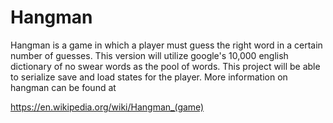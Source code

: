 # Hangman

Hangman is a game in which a player must guess the right word in a certain number of guesses. This version will utilize google's 10,000 english dictionary of no swear words as the pool of words. This project will be able to serialize save and load states for the player. More information on hangman can be found at

https://en.wikipedia.org/wiki/Hangman_(game)
